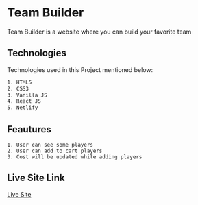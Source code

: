 # Team Builder

Team Builder is a website where you can build your favorite team

## Technologies

Technologies used in this Project mentioned below:

```bash
1. HTML5
2. CSS3
3. Vanilla JS
4. React JS
5. Netlify
```

## Feautures

```
1. User can see some players
2. User can add to cart players
3. Cost will be updated while adding players
```

## Live Site Link

[Live Site](https://team-builder-daiyan.netlify.app/)
